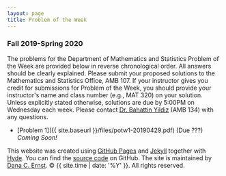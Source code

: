 ```yaml
---
layout: page
title: Problem of the Week
---
```


### Fall 2019-Spring 2020

The problems for the Department of Mathematics and Statistics Problem of the Week are provided below in reverse chronological order. All answers should be clearly explained.  Please submit your proposed solutions to the Mathematics and Statistics Office, AMB 107.  If your instructor gives you credit for submissions for Problem of the Week, you should provide your instructor's name and class number (e.g., MAT 320) on your solution. Unless explicitly stated otherwise, solutions are due by 5:00PM on Wednesday each week. Please contact [Dr. Bahattin Yildiz](mailto:bahattin.yildiz@nau.edu) (AMB 134) with any questions.

- [Problem 1]({{ site.baseurl }}/files/potw1-20190429.pdf) (Due ???) *Coming Soon!*

<p>This website was created using <a href="https://pages.github.com">GitHub Pages</a> and <a href="http://jekyllrb.com">Jekyll</a> together with <a href="http://hyde.getpoole.com">Hyde</a>. You can find the <a href="http://github.com/NAUMathStat/seminars">source code</a> on GitHub. The site is maintained by <a href="http://dcernst.github.io">Dana C. Ernst</a>. &copy; {{ site.time | date: '%Y' }}. All rights reserved.</p>

